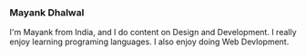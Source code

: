 ### Mayank Dhalwal
I'm Mayank from India, and I do content on Design and Development. I really enjoy learning programing languages. I also enjoy doing Web Devlopment.

